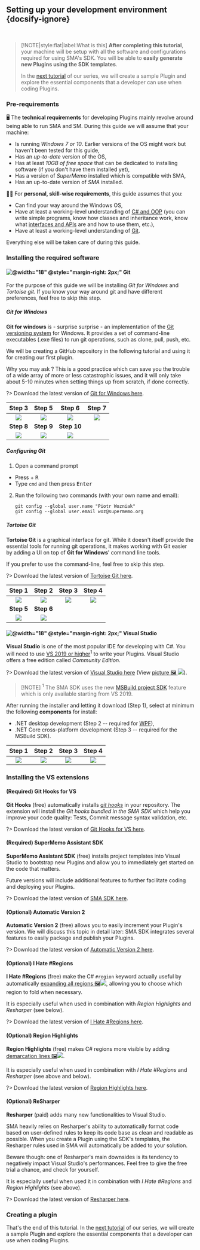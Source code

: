 ## Setting up your development environment {docsify-ignore}

<br />

> [!NOTE|style:flat|label:What is this] **After completing this tutorial**, your machine will be setup with all the software and configurations required for using SMA's SDK. You will be able to **easily generate new Plugins using the SDK templates**.
>
> In the [next tutorial](plugin-dev-guide-2-the-essentials.md) of our series, we will create a sample Plugin and explore the essential components that a developer can use when coding Plugins.

### Pre-requirements

🖥️ The **technical requirements** for developing Plugins mainly revolve around being able to run SMA and SM. During this guide we will assume that your machine:

- Is running *Windows 7 or 10*. Earlier versions of the OS might work but haven't been tested for this guide,
- Has an *up-to-date* version of the OS,
- Has at least *10GB of free space* that can be dedicated to installing software (if you don't have them installed yet),
- Has a version of *SuperMemo* installed which is compatible with SMA,
- Has an up-to-date version of *SMA* installed.

👩‍🎓 For **personal, skill-wise requirements**, this guide assumes that you:

- Can find your way around the Windows OS,
- Have at least a working-level understanding of [C# and OOP](https://docs.microsoft.com/en-us/dotnet/csharp/) (you can write simple programs, know how classes and inheritance work, know what [interfaces and APIs](https://docs.microsoft.com/en-us/dotnet/csharp/programming-guide/interfaces/) are and how to use them, etc.),
- Have at least a working-level understanding of [Git](https://hackernoon.com/understanding-git-fcffd87c15a3).

Everything else will be taken care of during this guide.

### Installing the required software

#### ![](/content/images/icons/git.svg '@width="18" @style="margin-right: 2px;"') Git

For the purpose of this guide we will be installing *Git for Windows* and *Tortoise git*. If you know your way around git and have different preferences, feel free to skip this step.

##### Git for Windows

**Git for windows** is - surprise surprise - an implementation of the [Git versioning system](https://hackernoon.com/understanding-git-fcffd87c15a3) for Windows. It provides a set of command-line executables (.exe files) to run git operations, such as clone, pull, push, etc.

We will be creating a GitHub repository in the following tutorial and using it for creating our first plugin.

Why you may ask ? This is a good practice which can save you the trouble of a wide array of more or less catastrophic issues, and it will only take about 5-10 minutes when setting things up from scratch, if done correctly.

?> Download the latest version of [Git for Windows here](https://git-scm.com/download/win).

|Step 3|Step 5|Step 6|Step 7|
|:----:|:----:|:----:|:----:|
|[![](content/images/plugins/plugin-guide-1-setup/dev-setup-git-step-3.png)](content/images/plugins/plugin-guide-1-setup/dev-setup-git-step-3.png ':ignore @class="no-after"')|[![](content/images/plugins/plugin-guide-1-setup/dev-setup-git-step-5.png)](content/images/plugins/plugin-guide-1-setup/dev-setup-git-step-5.png ':ignore @class="no-after"')|[![](content/images/plugins/plugin-guide-1-setup/dev-setup-git-step-6.png)](content/images/plugins/plugin-guide-1-setup/dev-setup-git-step-6.png ':ignore @class="no-after"')|[![](content/images/plugins/plugin-guide-1-setup/dev-setup-git-step-7.png)](content/images/plugins/plugin-guide-1-setup/dev-setup-git-step-7.png ':ignore @class="no-after"')|
|**Step 8**|**Step 9**|**Step 10**||
[![](content/images/plugins/plugin-guide-1-setup/dev-setup-git-step-8.png)](content/images/plugins/plugin-guide-1-setup/dev-setup-git-step-8.png ':ignore @class="no-after"')|[![](content/images/plugins/plugin-guide-1-setup/dev-setup-git-step-9.png)](content/images/plugins/plugin-guide-1-setup/dev-setup-git-step-9.png ':ignore @class="no-after"')|[![](content/images/plugins/plugin-guide-1-setup/dev-setup-git-step-10.png)](content/images/plugins/plugin-guide-1-setup/dev-setup-git-step-10.png ':ignore @class="no-after"')|

##### Configuring Git

1. Open a command prompt
  - Press <kbd class="win"></kbd> + <kbd>R</kbd>
  - Type `cmd` and then press <kbd>Enter</kbd>
2. Run the following two commands (with your own name and email):

   ```
   git config --global user.name "Piotr Wozniak"
   git config --global user.email woz@supermemo.org
   ```

##### Tortoise Git

**Tortoise Git** is a graphical interface for git. While it doesn't itself provide the essential tools for running git operations, it makes working with Git easier by adding a UI on top of **Git for Windows**' command line tools.

If you prefer to use the command-line, feel free to skip this step.

?> Download the latest version of [Tortoise Git here](https://tortoisegit.org/download/).

|Step 1|Step 2|Step 3|Step 4|
|:----:|:----:|:----:|:----:|
|[![](content/images/plugins/plugin-guide-1-setup/dev-setup-tortoise-git-step-1.png)](content/images/plugins/plugin-guide-1-setup/dev-setup-tortoise-git-step-1.png ':ignore @class="no-after"')|[![](content/images/plugins/plugin-guide-1-setup/dev-setup-tortoise-git-step-2.png)](content/images/plugins/plugin-guide-1-setup/dev-setup-tortoise-git-step-2.png ':ignore @class="no-after"')|[![](content/images/plugins/plugin-guide-1-setup/dev-setup-tortoise-git-step-3.png)](content/images/plugins/plugin-guide-1-setup/dev-setup-tortoise-git-step-3.png ':ignore @class="no-after"')|[![](content/images/plugins/plugin-guide-1-setup/dev-setup-tortoise-git-step-4.png)](content/images/plugins/plugin-guide-1-setup/dev-setup-tortoise-git-step-4.png ':ignore @class="no-after"')|
|**Step 5**|**Step 6**|||
[![](content/images/plugins/plugin-guide-1-setup/dev-setup-tortoise-git-step-5.png)](content/images/plugins/plugin-guide-1-setup/dev-setup-tortoise-git-step-5.png ':ignore @class="no-after"')|[![](content/images/plugins/plugin-guide-1-setup/dev-setup-tortoise-git-step-6.png)](content/images/plugins/plugin-guide-1-setup/dev-setup-tortoise-git-step-6.png ':ignore @class="no-after"')|||

#### ![](/content/images/icons/visual-studio-2019.svg '@width="18" @style="margin-right: 2px;"') Visual Studio

**Visual Studio** is one of the most popular IDE for developing with C#. You will need to use <u>VS 2019 or higher</u><sup>1</sup> to write your Plugins. Visual Studio offers a free edition called *Community Edition*.

?> Download the latest version of [Visual Studio here](https://visualstudio.microsoft.com/downloads/) (View [picture 🖼️ ![](content/images/plugins/plugin-guide-1-setup/dev-setup-vs-download.png)](content/images/plugins/plugin-guide-1-setup/dev-setup-vs-download.png ':ignore @tooltip-preview')).

> [!NOTE] <sup>1</sup> The SMA SDK uses the new [MSBuild project SDK](https://docs.microsoft.com/en-us/visualstudio/msbuild/how-to-use-project-sdk?view=vs-2019) feature which is only available starting from VS 2019.

After running the installer and letting it download (Step 1), select at minimum the following **components** for install:
- .NET desktop development (Step 2 -- required for [WPF](https://en.wikipedia.org/wiki/Windows_Presentation_Foundation)),
- .NET Core cross-platform development (Step 3 -- required for the MSBuild SDK).

|Step 1|Step 2|Step 3|Step 4|
|:----:|:----:|:----:|:----:|
[![](content/images/plugins/plugin-guide-1-setup/dev-setup-vs-step-1.png)](content/images/plugins/plugin-guide-1-setup/dev-setup-vs-step-1.png ':ignore @class="no-after"')|[![](content/images/plugins/plugin-guide-1-setup/dev-setup-vs-step-2.png)](content/images/plugins/plugin-guide-1-setup/dev-setup-vs-step-2.png ':ignore @class="no-after"')|[![](content/images/plugins/plugin-guide-1-setup/dev-setup-vs-step-3.png)](content/images/plugins/plugin-guide-1-setup/dev-setup-vs-step-3.png ':ignore @class="no-after"')|[![](content/images/plugins/plugin-guide-1-setup/dev-setup-vs-step-4.png)](content/images/plugins/plugin-guide-1-setup/dev-setup-vs-step-4.png ':ignore @class="no-after"')|

### Installing the VS extensions

#### (Required) Git Hooks for VS

**Git Hooks** (free) automatically installs <dfn aria-label="Scripts that run automatically every time a particular event occurs in a Git repository. They let you customize Git’s behavior and trigger customizable actions.">[git hooks](https://www.atlassian.com/git/tutorials/git-hooks)</dfn> in your repository. The extension will install the *Git hooks bundled in the SMA SDK* which help you improve your code quality: Tests, Commit message syntax validation, etc.

?> Download the latest version of [Git Hooks for VS here](https://marketplace.visualstudio.com/items?itemName=AlexisIncogito.VisualStudio-Git-Hooks).

#### (Required) SuperMemo Assistant SDK

**SuperMemo Assistant SDK** (free) installs project templates into Visual Studio to bootstrap new Plugins and allow you to immediately get started on the code that matters.

Future versions will include additional features to further facilitate coding and deploying your Plugins.

?> Download the latest version of [SMA SDK here](https://marketplace.visualstudio.com/items?itemName=SuperMemo-wiki.SuperMemoAssistant-Sdk-VisualStudio).

#### (Optional) Automatic Version 2

**Automatic Version 2** (free) allows you to easily increment your Plugin's version. We will discuss this topic in detail later: SMA SDK integrates several features to easily package and publish your Plugins.

?> Download the latest version of [Automatic Version 2 here](https://marketplace.visualstudio.com/items?itemName=PrecisionInfinity.AutomaticVersions).

#### (Optional) I Hate #Regions

**I Hate #Regions** (free) make the C# `#region` keyword actually useful by automatically [expanding all regions 🖼️![](https://gweltaz27.gallerycdn.vsassets.io/extensions/gweltaz27/ihateregions/1.4.2/1540212297786/Regions2.png)](https://gweltaz27.gallerycdn.vsassets.io/extensions/gweltaz27/ihateregions/1.4.2/1540212297786/Regions2.png '@tooltip-preview'), allowing you to choose which region to fold when necessary.

It is especially useful when used in combination with *Region Highlights* and *Resharper* (see below).

?> Download the latest version of [I Hate #Regions here](https://marketplace.visualstudio.com/items?itemName=Gweltaz27.IHateRegions).

#### (Optional) Region Highlights

**Region Highlights** (free) makes C# regions more visible by adding [demarcation lines 🖼️![](https://paulrogero.gallerycdn.vsassets.io/extensions/paulrogero/regionhighlights/1.25/1566330053445/Screenshot.jpg)](https://paulrogero.gallerycdn.vsassets.io/extensions/paulrogero/regionhighlights/1.25/1566330053445/Screenshot.jpg '@tooltip-preview').

It is especially useful when used in combination with *I Hate #Regions* and *Resharper* (see above and below).

?> Download the latest version of [Region Highlights here](https://marketplace.visualstudio.com/items?itemName=PaulRogero.RegionHighlights).

#### (Optional) ReSharper

**Resharper** (paid) adds many new functionalities to Visual Studio.

SMA heavily relies on Resharper's ability to automatically format code based on user-defined rules to keep its code base as clean and readable as possible. When you create a Plugin using the SDK's templates, the Resharper rules used in SMA will automatically be added to your solution.

Beware though: one of Resharper's main downsides is its tendency to negatively impact Visual Studio's performances. Feel free to give the free trial a chance, and check for yourself.

It is especially useful when used it in combination with *I Hate #Regions* and *Region Highlights* (see above).

?> Download the latest version of [Resharper here](https://www.jetbrains.com/resharper/).

### Creating a plugin

That's the end of this tutorial. In the [next tutorial](plugin-dev-guide-2-the-essentials.md) of our series, we will create a sample Plugin and explore the essential components that a developer can use when coding Plugins.